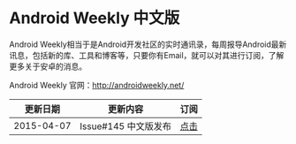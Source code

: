 # Android Weekly 中文版

Android Weekly相当于是Android开发社区的实时通讯录，每周报导Android最新讯息，包括新的库、工具和博客等，只要你有Email，就可以对其进行订阅，了解更多关于安卓的消息。

Android Weekly 官网：<http://androidweekly.net/>

|更新日期    |更新内容            |订阅
|----------|-------------------|------|
|2015-04-07|Issue#145 中文版发布 |[点击](http://tinyletter.com/androidweeklycn)

